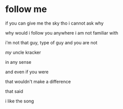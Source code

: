 # follow me

if you can give me the sky tho i cannot ask why

why would i follow you anywhere i am not familiar with

i'm not that guy, type of guy and you are not

_my_ uncle kracker

in any sense

and even if you were

that wouldn't make a difference

that said

i like the song

<!-- good song tho -->